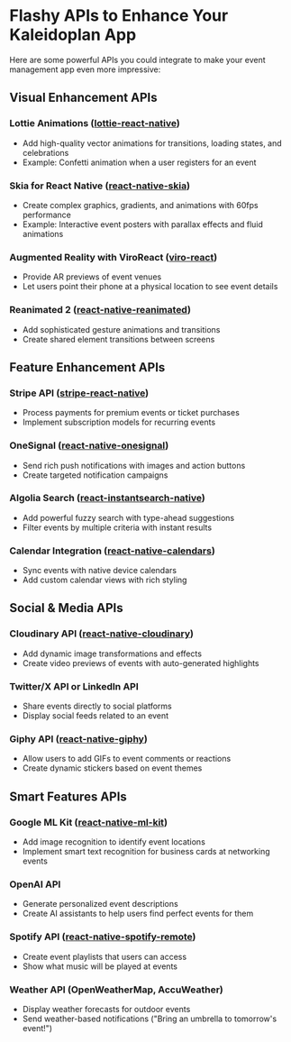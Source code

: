 # Flashy APIs to Enhance Your Kaleidoplan App

Here are some powerful APIs you could integrate to make your event management app even more impressive:

## Visual Enhancement APIs

### Lottie Animations ([lottie-react-native](https://github.com/lottie-react-native/lottie-react-native))

- Add high-quality vector animations for transitions, loading states, and celebrations
- Example: Confetti animation when a user registers for an event

### Skia for React Native ([react-native-skia](https://shopify.github.io/react-native-skia/))

- Create complex graphics, gradients, and animations with 60fps performance
- Example: Interactive event posters with parallax effects and fluid animations

### Augmented Reality with ViroReact ([viro-react](https://viromedia.com/viroreact))

- Provide AR previews of event venues
- Let users point their phone at a physical location to see event details

### Reanimated 2 ([react-native-reanimated](https://docs.swmansion.com/react-native-reanimated/))

- Add sophisticated gesture animations and transitions
- Create shared element transitions between screens

## Feature Enhancement APIs

### Stripe API ([stripe-react-native](https://github.com/stripe/stripe-react-native))

- Process payments for premium events or ticket purchases
- Implement subscription models for recurring events

### OneSignal ([react-native-onesignal](https://documentation.onesignal.com/docs/react-native-sdk-setup))

- Send rich push notifications with images and action buttons
- Create targeted notification campaigns

### Algolia Search ([react-instantsearch-native](https://www.algolia.com/doc/guides/building-search-ui/what-is-instantsearch/react-native/))

- Add powerful fuzzy search with type-ahead suggestions
- Filter events by multiple criteria with instant results

### Calendar Integration ([react-native-calendars](https://github.com/wix/react-native-calendars))

- Sync events with native device calendars
- Add custom calendar views with rich styling

## Social & Media APIs

### Cloudinary API ([react-native-cloudinary](https://cloudinary.com/documentation/react_native_integration))

- Add dynamic image transformations and effects
- Create video previews of events with auto-generated highlights

### Twitter/X API or LinkedIn API

- Share events directly to social platforms
- Display social feeds related to an event

### Giphy API ([react-native-giphy](https://github.com/Giphy/giphy-react-native-sdk))

- Allow users to add GIFs to event comments or reactions
- Create dynamic stickers based on event themes

## Smart Features APIs

### Google ML Kit ([react-native-ml-kit](https://github.com/agoldis/react-native-mlkit))

- Add image recognition to identify event locations
- Implement smart text recognition for business cards at networking events

### OpenAI API

- Generate personalized event descriptions
- Create AI assistants to help users find perfect events for them

### Spotify API ([react-native-spotify-remote](https://github.com/cjam/react-native-spotify-remote))

- Create event playlists that users can access
- Show what music will be played at events

### Weather API (OpenWeatherMap, AccuWeather)

- Display weather forecasts for outdoor events
- Send weather-based notifications ("Bring an umbrella to tomorrow's event!")
